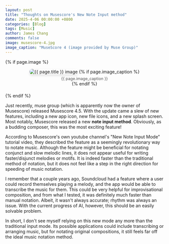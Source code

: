 ```yaml
---
layout: post
title: "Thoughts on Musescore's New Note Input method"
date: 2025-4-06 00:00:00 +0800
categories: [Blog]
tags: [Music]
author: James Chang
comments: false
image: musescore-4.jpg
image_caption: "MuseScore 4 (image provided by Muse Group)"
---
```


<!--more-->

{% if page.image %}
<figure style="text-align: center; margin-bottom: 1.5em;">
  <img src="{{ '/blog/assets/' | append: page.image | relative_url }}" alt="{{ page.title }} image" style="max-width: 100%; height: auto; border-radius: 8px; box-shadow: 0 4px 8px rgba(0,0,0,0.1);">
  {% if page.image_caption %}
    <figcaption style="font-size: 0.9em; color: #555; margin-top: 0.5em;">{{ page.image_caption }}</figcaption>
  {% endif %}
</figure>
{% endif %}

Just recently, muse group (which is apparently now the owner of Musescore) released Musescore 4.5. With the update came a slew of new features, including a new app icon, new file icons, and a new splash screen. Most notably, Musescore released a new **note input method**. Obviously, as a budding composer, this was the most exciting feature! 

According to Musescore's own youtube channel's "New Note Input Mode" tutorial video, they described the feature as a seemingly revolutionary way to notate music. Although the feature might be beneficial for notating conjunct and slow melodic lines, it does not appear useful for writing faster/disjunct melodies or motifs. It is indeed faster than the traditional method of notation, but it does not feel like a step in the right direction for speeding of music notation.

I remember that a couple years ago, Soundcloud had a feature where a user could record themselves playing a melody, and the app would be able to transcribe the music for them. This could be very helpful for improvisational composition, and from what I tested, it was definitely much faster than manual notation. Albeit, it wasn't always accurate; rhythm was always an issue. With the current progress of AI, however, this should be an easily solvable problem.

In short, I don't see myself relying on this new mode any more than the traditional input mode. Its possible applications could include transcribing or arranging music, but for notating original compositions, it still feels far off the ideal music notation method.

